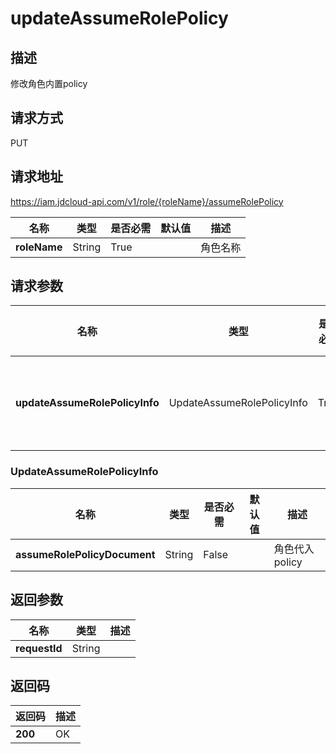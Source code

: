 # updateAssumeRolePolicy


## 描述
修改角色内置policy

## 请求方式
PUT

## 请求地址
https://iam.jdcloud-api.com/v1/role/{roleName}/assumeRolePolicy

|名称|类型|是否必需|默认值|描述|
|---|---|---|---|---|
|**roleName**|String|True| |角色名称|

## 请求参数
|名称|类型|是否必需|默认值|描述|
|---|---|---|---|---|
|**updateAssumeRolePolicyInfo**|UpdateAssumeRolePolicyInfo|True| |角色权限信息|

### UpdateAssumeRolePolicyInfo
|名称|类型|是否必需|默认值|描述|
|---|---|---|---|---|
|**assumeRolePolicyDocument**|String|False| |角色代入policy|

## 返回参数
|名称|类型|描述|
|---|---|---|
|**requestId**|String| |



## 返回码
|返回码|描述|
|---|---|
|**200**|OK|
